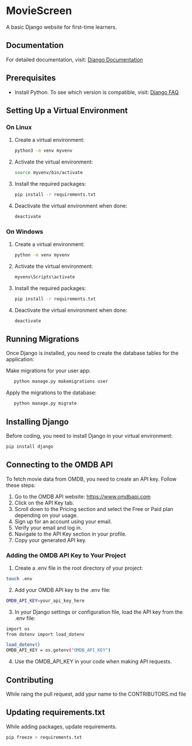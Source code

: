 # MovieScreen

A basic Django website for first-time learners.


## Documentation

For detailed documentation, visit: [Django Documentation](https://docs.djangoproject.com/en/5.0/)

## Prerequisites

- Install Python. To see which version is compatible, visit: [Django FAQ](https://docs.djangoproject.com/en/5.0/faq/install/#what-python-version-can-i-use-with-django)

## Setting Up a Virtual Environment

### On Linux

1. Create a virtual environment:
    ```bash
    python3 -m venv myvenv
    ```

2. Activate the virtual environment:
    ```bash
    source myvenv/bin/activate
    ```

3. Install the required packages:
    ```bash
    pip install -r requirements.txt
    ```

4. Deactivate the virtual environment when done:
    ```bash
    deactivate
    ```

### On Windows

1. Create a virtual environment:
    ```bash
    python -m venv myvenv
    ```

2. Activate the virtual environment:
    ```bash
    myvenv\Scripts\activate
    ```

3. Install the required packages:
    ```bash
    pip install -r requirements.txt
    ```

4. Deactivate the virtual environment when done:
    ```bash
    deactivate
    ```
## Running Migrations
Once Django is installed, you need to create the database tables for the application:

Make migrations for your user app:

```bash
   python manage.py makemigrations user
```
Apply the migrations to the database:

```bash
   python manage.py migrate
```
## Installing Django

Before coding, you need to install Django in your virtual environment:
```bash
pip install django
```

##    Connecting to the OMDB API
To fetch movie data from OMDB, you need to create an API key. Follow these steps:
1. Go to the OMDB API website: https://www.omdbapi.com
2. Click on the API Key tab.
3. Scroll down to the Pricing section and select the Free or Paid plan depending on your usage.
4. Sign up for an account using your email.
5. Verify your email and log in.
6. Navigate to the API Key section in your profile.
7. Copy your generated API key.

###    Adding the OMDB API Key to Your Project
1. Create a .env file in the root directory of your project:
```bash
touch .env
```
2. Add your OMDB API key to the .env file:
```bash
OMDB_API_KEY=your_api_key_here
```
3. In your Django settings or configuration file, load the API key from the .env file:
 ```bash
import os
from dotenv import load_dotenv

load_dotenv()
OMDB_API_KEY = os.getenv("OMDB_API_KEY")
```  
4. Use the OMDB_API_KEY in your code when making API requests.


## Contributing 
While raing the pull request, add ypur name to the CONTRIBUTORS.md file

## Updating requirements.txt
While adding packages, update requirements.
```bash
pip freeze > requirements.txt
```
